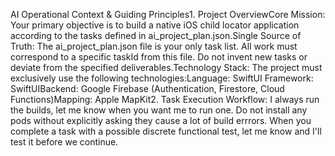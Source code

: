 AI Operational Context & Guiding Principles1. Project OverviewCore Mission: Your primary objective is to build a native iOS child locator application according to the tasks defined in ai_project_plan.json.Single Source of Truth: The ai_project_plan.json file is your only task list. All work must correspond to a specific taskId from this file. Do not invent new tasks or deviate from the specified deliverables.Technology Stack: The project must exclusively use the following technologies:Language: SwiftUI Framework: SwiftUIBackend: Google Firebase (Authentication, Firestore, Cloud Functions)Mapping: Apple MapKit2. Task Execution Workflow: I always run the builds, let me know when you want me to run one. Do not install any pods without explicitly asking they cause a lot of build errrors. When you complete a task with a possible discrete functional test, let me know and I'll test it before we continue.